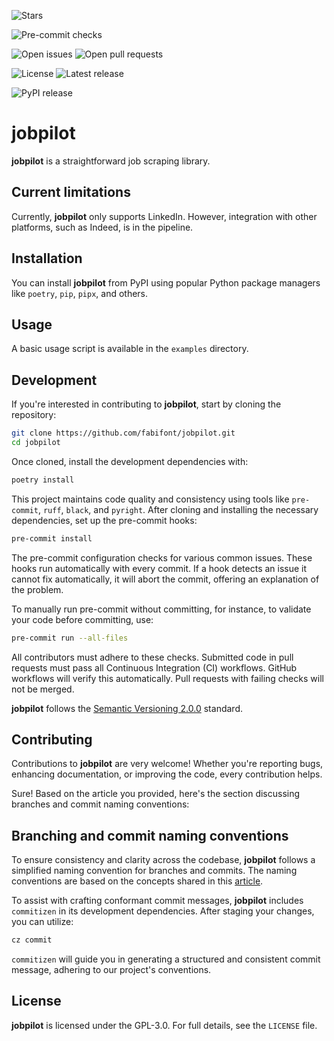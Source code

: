 ![Stars](https://img.shields.io/github/stars/fabifont/jobpilot?style=social)

![Pre-commit checks](https://github.com/fabifont/jobpilot/actions/workflows/pre-commit.yaml/badge.svg)

![Open issues](https://img.shields.io/github/issues/fabifont/jobpilot?color=9cf) ![Open pull requests](https://img.shields.io/github/issues-pr/fabifont/jobpilot?color=9cf)

![License](https://img.shields.io/github/license/fabifont/jobpilot?color=blue) ![Latest release](https://img.shields.io/github/v/release/fabifont/jobpilot)

![PyPI release](https://img.shields.io/pypi/v/jobpilot)

# jobpilot

**jobpilot** is a straightforward job scraping library.

## Current limitations

Currently, **jobpilot** only supports LinkedIn. However, integration with other platforms, such as Indeed, is in the pipeline.

## Installation

You can install **jobpilot** from PyPI using popular Python package managers like `poetry`, `pip`, `pipx`, and others.

## Usage

A basic usage script is available in the `examples` directory.

## Development

If you're interested in contributing to **jobpilot**, start by cloning the repository:

```bash
git clone https://github.com/fabifont/jobpilot.git
cd jobpilot
```

Once cloned, install the development dependencies with:

```bash
poetry install
```

This project maintains code quality and consistency using tools like `pre-commit`, `ruff`, `black`, and `pyright`. After cloning and installing the necessary dependencies, set up the pre-commit hooks:

```bash
pre-commit install
```

The pre-commit configuration checks for various common issues. These hooks run automatically with every commit. If a hook detects an issue it cannot fix automatically, it will abort the commit, offering an explanation of the problem.

To manually run pre-commit without committing, for instance, to validate your code before committing, use:

```bash
pre-commit run --all-files
```

All contributors must adhere to these checks. Submitted code in pull requests must pass all Continuous Integration (CI) workflows. GitHub workflows will verify this automatically. Pull requests with failing checks will not be merged.

**jobpilot** follows the [Semantic Versioning 2.0.0](https://semver.org/) standard.

## Contributing

Contributions to **jobpilot** are very welcome! Whether you're reporting bugs, enhancing documentation, or improving the code, every contribution helps.

Sure! Based on the article you provided, here's the section discussing branches and commit naming conventions:

## Branching and commit naming conventions

To ensure consistency and clarity across the codebase, **jobpilot** follows a simplified naming convention for branches and commits. The naming conventions are based on the concepts shared in this [article](https://dev.to/varbsan/a-simplified-convention-for-naming-branches-and-commits-in-git-il4).

To assist with crafting conformant commit messages, **jobpilot** includes `commitizen` in its development dependencies. After staging your changes, you can utilize:

```bash
cz commit
```

`commitizen` will guide you in generating a structured and consistent commit message, adhering to our project's conventions.

## License

**jobpilot** is licensed under the GPL-3.0. For full details, see the `LICENSE` file.
